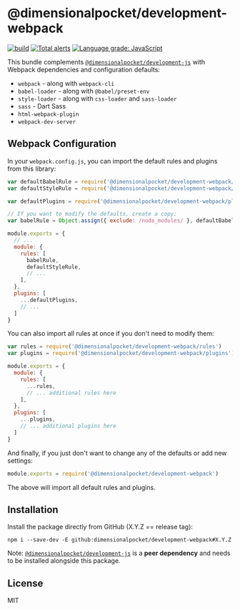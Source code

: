 # @dimensionalpocket/development-webpack

[![build](https://github.com/dimensionalpocket/development-webpack/actions/workflows/node.js.yml/badge.svg)](https://github.com/dimensionalpocket/development-webpack/actions/workflows/node.js.yml) [![Total alerts](https://img.shields.io/lgtm/alerts/g/dimensionalpocket/development-webpack.svg)](https://lgtm.com/projects/g/dimensionalpocket/development-webpack/alerts/) [![Language grade: JavaScript](https://img.shields.io/lgtm/grade/javascript/g/dimensionalpocket/development-webpack.svg)](https://lgtm.com/projects/g/dimensionalpocket/development-webpack/context:javascript)

This bundle complements [`@dimensionalpocket/development-js`](https://github.com/dimensionalpocket/development-js) with Webpack dependencies and configuration defaults:

* `webpack` - along with `webpack-cli`
* `babel-loader` - along with `@babel/preset-env`
* `style-loader` - along with `css-loader` and `sass-loader`
* `sass` - Dart Sass
* `html-webpack-plugin`
* `webpack-dev-server`

## Webpack Configuration

In your `webpack.config.js`, you can import the default rules and plugins from this library:

```javascript
var defaultBabelRule = require('@dimensionalpocket/development-webpack/rules/babel')
var defaultStyleRule = require('@dimensionalpocket/development-webpack/rules/style')

var defaultPlugins = require('@dimensionalpocket/development-webpack/plugins')

// If you want to modify the defaults, create a copy:
var babelRule = Object.assign({ exclude: /node_modules/ }, defaultBabelRule)

module.exports = {
  // ...
  module: {
    rules: [
      babelRule,
      defaultStyleRule,
      // ...
    ],
  },
  plugins: [
    ...defaultPlugins,
    // ...
  ]
}
```

You can also import all rules at once if you don't need to modify them:

```javascript
var rules = require('@dimensionalpocket/development-webpack/rules')
var plugins = require('@dimensionalpocket/development-webpack/plugins')

module.exports = {
  module: {
    rules: [
      ...rules,
      // ... additional rules here
    ],
  },
  plugins: [
    ...plugins,
    // ... additional plugins here
  ]
}
```

And finally, if you just don't want to change any of the defaults or add new settings:

```javascript
module.exports = require('@dimensionalpocket/development-webpack')
```

The above will import all default rules and plugins.

## Installation

Install the package directly from GitHub (X.Y.Z == release tag):

```shell
npm i --save-dev -E github:dimensionalpocket/development-webpack#X.Y.Z
```

Note: [`@dimensionalpocket/development-js`](https://github.com/dimensionalpocket/development-js) is a __peer dependency__ and needs to be installed alongside this package.

## License

MIT
